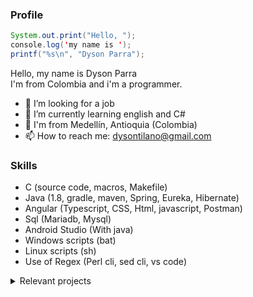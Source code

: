 ### Profile

```java
System.out.print("Hello, "); 
console.log('my name is ');  
printf("%s\n", "Dyson Parra");  
```
Hello, my name is Dyson Parra  
I'm from Colombia and i'm a programmer.  

- 🔭 I’m looking for a job
- 🌱 I’m currently learning english and C#
- 📍  I'm from Medellín, Antioquia (Colombia)  
- 📫 How to reach me: dysontilano@gmail.com  
<!-- 
### Hi there 👋
- 🤔 I’m looking for help with ...
- 👯 I’m looking to collaborate on ...
- 💬 Ask me about ...
- 😄 Pronouns: ...
- ⚡ Fun fact: ...
-->

### Skills
- C (source code, macros, Makefile)
- Java (1.8, gradle, maven, Spring, Eureka, Hibernate)
- Angular (Typescript, CSS, Html, javascript, Postman)
- Sql (Mariadb, Mysql)
- Android Studio (With java)
- Windows scripts (bat)
- Linux scripts (sh)
- Use of Regex (Perl cli, sed cli, vs code)

<details>
  <summary>Relevant projects</summary>
  
  - Examples of connection to a database and CRUD services using spring and hibernate.  
    Create database script (mysql) and postman tests file also included.  
  [almacen](https://github.com/DysonParra/almacen-sql-back-project)  
  [appointments](https://github.com/DysonParra/appointments-sql-back-project)  
  [autopistas](https://github.com/DysonParra/autopistas-sql-back-project)  
  [farmacias](https://github.com/DysonParra/farmacias-sql-back-project)  
  [minas](https://github.com/DysonParra/minas-sql-back-project)  
  [restaurant](https://github.com/DysonParra/restaurant-sql-back-project)  
  [veterinaria](https://github.com/DysonParra/veterinaria-sql-back-project)  
  [vias](https://github.com/DysonParra/vias-sql-back-project)  
  
    
  - Flag processors:  
  Cli lib that receive an undetermined number of arguments, analyze if are correctly formed and if yes parse it into objects (or structs) or else print the specific error in console.  
  The flags are from two types (you can use the two at same time):  
    * With value: an alphanumeric string started with '-' and the next argument must be the value of the flag.  
    Example:  -downloadPath documents   -sourceFile myFile.xml   -rootDir C:/project  
    * Withouth value: an alphanumerirc string started with '--'.  
    Example:  --useDefault  --notUseIncognito  --generateLogFile  --preserveTempFiles  

    For use the library you need to specify in source code a set of flags defined as required, other defined as optionals and other defined as default. More specified how to use in the projects.  
    [c](https://github.com/DysonParra/flag-processor-c)  
    [c#](https://github.com/DysonParra/flag-processor-cs)  
    [java](https://github.com/DysonParra/flag-processor-java)  
    [python](https://github.com/DysonParra/flag-processor-py)  
  
</details>
